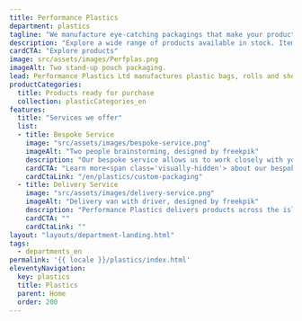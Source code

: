 ```yaml
---
title: Performance Plastics
department: plastics
tagline: "We manufacture eye-catching packagings that make your products stand out."
description: "Explore a wide range of products available in stock. Items such as biodegradable plastic bags, garbage bags and bubble wrap are ready for purchase. We can also produce custom-made packaging solutions that meet your specifications. We assist you from idea to finished product."
cardCTA: "Explore products"
image: src/assets/images/Perfplas.png
imageAlt: Two stand-up pouch packaging.
lead: Performance Plastics Ltd manufactures plastic bags, rolls and sheeting for a wide variety of applications, including packaging, 100% biodegradable plastic bags and garbage bags. Browse through our products which are readily available for purchase or contact us to create your own custom-made product through our bespoke service.
productCategories:
  title: Products ready for purchase
  collection: plasticCategories_en
features:
  title: "Services we offer"
  list:
  - title: Bespoke Service
    image: "src/assets/images/bespoke-service.png"
    imageAlt: "Two people brainstorming, designed by freekpik"
    description: "Our bespoke service allows us to work closely with you and design custom-made plastic bags or packaging solutions that meet your needs and show off the individuality of your product's brand."
    cardCTA: "Learn more<span class='visually-hidden'> about our bespoke services.</span>"
    cardCtaLink: "/en/plastics/custom-packaging"
  - title: Delivery Service
    image: "src/assets/images/delivery-service.png"
    imageAlt: "Delivery van with driver, designed by freekpik"
    description: "Performance Plastics delivers products across the island to both individuals and businesses. We offer free delivery on minimum order quantity."
    cardCTA: ""
    cardCtaLink: ""
layout: "layouts/department-landing.html"
tags:
  - departments_en
permalink: '{{ locale }}/plastics/index.html'
eleventyNavigation:
  key: plastics
  title: Plastics
  parent: Home
  order: 200
---
```

